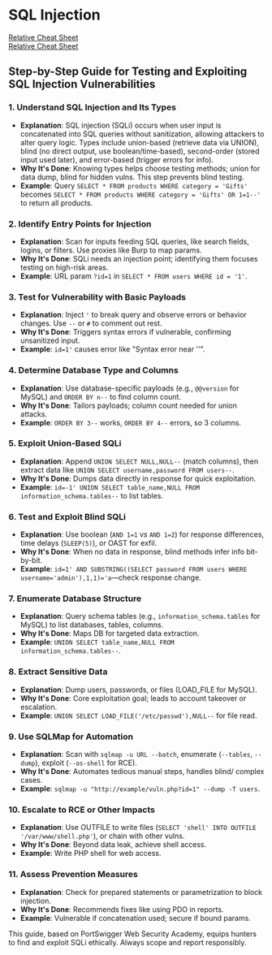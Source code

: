 # SQL Injection

[Relative Cheat Sheet](./sqli-cheat.md)  
[Relative Cheat Sheet](./sqlmap-cheat.md)

## Step-by-Step Guide for Testing and Exploiting SQL Injection Vulnerabilities

### 1. Understand SQL Injection and Its Types
   - **Explanation**: SQL injection (SQLi) occurs when user input is concatenated into SQL queries without sanitization, allowing attackers to alter query logic. Types include union-based (retrieve data via UNION), blind (no direct output, use boolean/time-based), second-order (stored input used later), and error-based (trigger errors for info).
   - **Why It's Done**: Knowing types helps choose testing methods; union for data dump, blind for hidden vulns. This step prevents blind testing.
   - **Example**: Query `SELECT * FROM products WHERE category = 'Gifts'` becomes `SELECT * FROM products WHERE category = 'Gifts' OR 1=1--'` to return all products.

### 2. Identify Entry Points for Injection
   - **Explanation**: Scan for inputs feeding SQL queries, like search fields, logins, or filters. Use proxies like Burp to map params.
   - **Why It's Done**: SQLi needs an injection point; identifying them focuses testing on high-risk areas.
   - **Example**: URL param `?id=1` in `SELECT * FROM users WHERE id = '1'`.

### 3. Test for Vulnerability with Basic Payloads
   - **Explanation**: Inject `'` to break query and observe errors or behavior changes. Use `--` or `#` to comment out rest.
   - **Why It's Done**: Triggers syntax errors if vulnerable, confirming unsanitized input.
   - **Example**: `id=1'` causes error like "Syntax error near ''".

### 4. Determine Database Type and Columns
   - **Explanation**: Use database-specific payloads (e.g., `@@version` for MySQL) and `ORDER BY n--` to find column count.
   - **Why It's Done**: Tailors payloads; column count needed for union attacks.
   - **Example**: `ORDER BY 3--` works, `ORDER BY 4--` errors, so 3 columns.

### 5. Exploit Union-Based SQLi
   - **Explanation**: Append `UNION SELECT NULL,NULL--` (match columns), then extract data like `UNION SELECT username,password FROM users--`.
   - **Why It's Done**: Dumps data directly in response for quick exploitation.
   - **Example**: `id=-1' UNION SELECT table_name,NULL FROM information_schema.tables--` to list tables.

### 6. Test and Exploit Blind SQLi
   - **Explanation**: Use boolean (`AND 1=1` vs `AND 1=2`) for response differences, time delays (`SLEEP(5)`), or OAST for exfil.
   - **Why It's Done**: When no data in response, blind methods infer info bit-by-bit.
   - **Example**: `id=1' AND SUBSTRING((SELECT password FROM users WHERE username='admin'),1,1)='a`—check response change.

### 7. Enumerate Database Structure
   - **Explanation**: Query schema tables (e.g., `information_schema.tables` for MySQL) to list databases, tables, columns.
   - **Why It's Done**: Maps DB for targeted data extraction.
   - **Example**: `UNION SELECT table_name,NULL FROM information_schema.tables--`.

### 8. Extract Sensitive Data
   - **Explanation**: Dump users, passwords, or files (LOAD_FILE for MySQL).
   - **Why It's Done**: Core exploitation goal; leads to account takeover or escalation.
   - **Example**: `UNION SELECT LOAD_FILE('/etc/passwd'),NULL--` for file read.

### 9. Use SQLMap for Automation
   - **Explanation**: Scan with `sqlmap -u URL --batch`, enumerate (`--tables`, `--dump`), exploit (`--os-shell` for RCE).
   - **Why It's Done**: Automates tedious manual steps, handles blind/ complex cases.
   - **Example**: `sqlmap -u "http://example/vuln.php?id=1" --dump -T users`.

### 10. Escalate to RCE or Other Impacts
   - **Explanation**: Use OUTFILE to write files (`SELECT 'shell' INTO OUTFILE '/var/www/shell.php'`), or chain with other vulns.
   - **Why It's Done**: Beyond data leak, achieve shell access.
   - **Example**: Write PHP shell for web access.

### 11. Assess Prevention Measures
   - **Explanation**: Check for prepared statements or parametrization to block injection.
   - **Why It's Done**: Recommends fixes like using PDO in reports.
   - **Example**: Vulnerable if concatenation used; secure if bound params.

This guide, based on PortSwigger Web Security Academy, equips hunters to find and exploit SQLi ethically. Always scope and report responsibly.